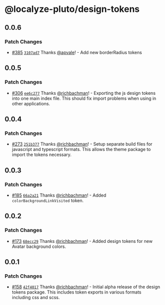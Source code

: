 # @localyze-pluto/design-tokens

## 0.0.6

### Patch Changes

- [#385](https://github.com/Localitos/pluto/pull/385) [`3107ad7`](https://github.com/Localitos/pluto/commit/3107ad7a781f6f655cead1fc2ab73efdbc6d4b29) Thanks [@apvale](https://github.com/apvale)! - Add new borderRadius tokens

## 0.0.5

### Patch Changes

- [#306](https://github.com/Localitos/pluto/pull/306) [`ee6c277`](https://github.com/Localitos/pluto/commit/ee6c277008667cb97a981d98c5e7bb360b48d390) Thanks [@richbachman](https://github.com/richbachman)! - Exporting the js design tokens into one main index file. This should fix import problems when using in other applications.

## 0.0.4

### Patch Changes

- [#273](https://github.com/Localitos/pluto/pull/273) [`251b377`](https://github.com/Localitos/pluto/commit/251b377388ce3b812a3f4ced433afff0fa1f0d17) Thanks [@richbachman](https://github.com/richbachman)! - Setup separate build files for javascript and typescript formats. This allows the theme package to import the tokens necessary.

## 0.0.3

### Patch Changes

- [#185](https://github.com/Localitos/pluto/pull/185) [`66a2a21`](https://github.com/Localitos/pluto/commit/66a2a213b0b108d5ebd07f7d98d04e06ad5d0942) Thanks [@richbachman](https://github.com/richbachman)! - Added `colorBackgroundLinkVisited` token.

## 0.0.2

### Patch Changes

- [#173](https://github.com/Localitos/pluto/pull/173) [`68ecc29`](https://github.com/Localitos/pluto/commit/68ecc294a9f51371ec7d148fa65643f400d837a0) Thanks [@richbachman](https://github.com/richbachman)! - Added design tokens for new Avatar background colors.

## 0.0.1

### Patch Changes

- [#158](https://github.com/Localitos/pluto/pull/158) [`42f4017`](https://github.com/Localitos/pluto/commit/42f40171fb5de7eb3750cee68cf930c3504cfe8e) Thanks [@richbachman](https://github.com/richbachman)! - Initial alpha release of the design tokens package. This includes token exports in various formats including css and scss.
